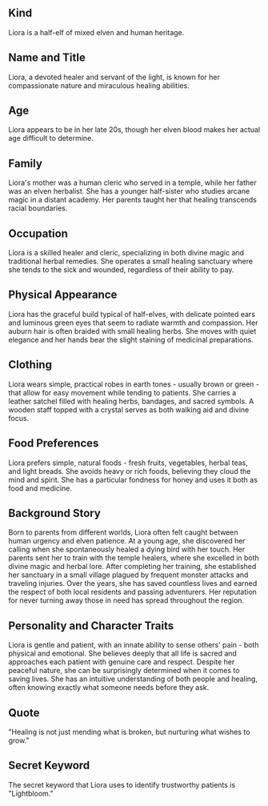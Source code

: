 ## Kind
Liora is a half-elf of mixed elven and human heritage.

## Name and Title
Liora, a devoted healer and servant of the light, is known for her compassionate nature and miraculous healing abilities.

## Age
Liora appears to be in her late 20s, though her elven blood makes her actual age difficult to determine.

## Family
Liora's mother was a human cleric who served in a temple, while her father was an elven herbalist. She has a younger half-sister who studies arcane magic in a distant academy. Her parents taught her that healing transcends racial boundaries.

## Occupation
Liora is a skilled healer and cleric, specializing in both divine magic and traditional herbal remedies. She operates a small healing sanctuary where she tends to the sick and wounded, regardless of their ability to pay.

## Physical Appearance
Liora has the graceful build typical of half-elves, with delicate pointed ears and luminous green eyes that seem to radiate warmth and compassion. Her auburn hair is often braided with small healing herbs. She moves with quiet elegance and her hands bear the slight staining of medicinal preparations.

## Clothing
Liora wears simple, practical robes in earth tones - usually brown or green - that allow for easy movement while tending to patients. She carries a leather satchel filled with healing herbs, bandages, and sacred symbols. A wooden staff topped with a crystal serves as both walking aid and divine focus.

## Food Preferences
Liora prefers simple, natural foods - fresh fruits, vegetables, herbal teas, and light breads. She avoids heavy or rich foods, believing they cloud the mind and spirit. She has a particular fondness for honey and uses it both as food and medicine.

## Background Story
Born to parents from different worlds, Liora often felt caught between human urgency and elven patience. At a young age, she discovered her calling when she spontaneously healed a dying bird with her touch. Her parents sent her to train with the temple healers, where she excelled in both divine magic and herbal lore. After completing her training, she established her sanctuary in a small village plagued by frequent monster attacks and traveling injuries. Over the years, she has saved countless lives and earned the respect of both local residents and passing adventurers. Her reputation for never turning away those in need has spread throughout the region.

## Personality and Character Traits
Liora is gentle and patient, with an innate ability to sense others' pain - both physical and emotional. She believes deeply that all life is sacred and approaches each patient with genuine care and respect. Despite her peaceful nature, she can be surprisingly determined when it comes to saving lives. She has an intuitive understanding of both people and healing, often knowing exactly what someone needs before they ask.

## Quote
"Healing is not just mending what is broken, but nurturing what wishes to grow."

## Secret Keyword
The secret keyword that Liora uses to identify trustworthy patients is "Lightbloom."